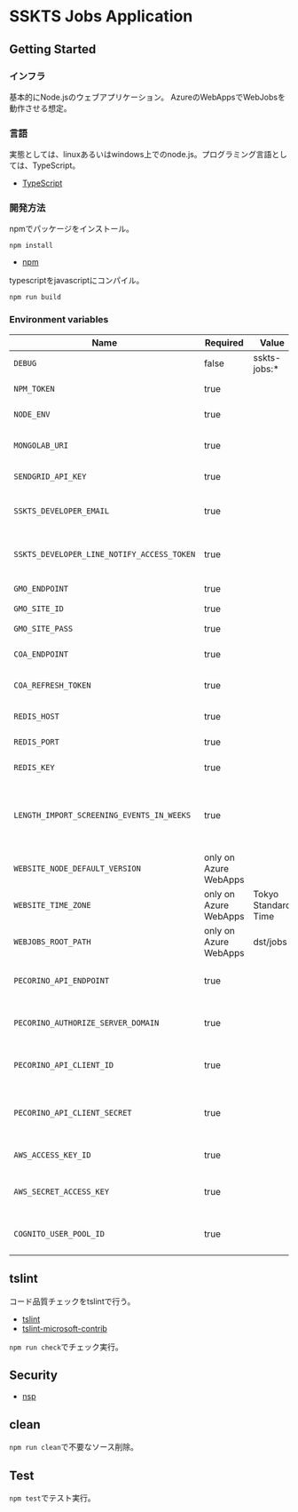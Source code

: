 # SSKTS Jobs Application

## Getting Started

### インフラ

基本的にNode.jsのウェブアプリケーション。
AzureのWebAppsでWebJobsを動作させる想定。

### 言語

実態としては、linuxあるいはwindows上でのnode.js。プログラミング言語としては、TypeScript。

* [TypeScript](https://www.typescriptlang.org/)

### 開発方法

npmでパッケージをインストール。

```shell
npm install
```

* [npm](https://www.npmjs.com/)

typescriptをjavascriptにコンパイル。

```shell
npm run build
```

### Environment variables

| Name                                       | Required              | Value               | Purpose                                    |
| ------------------------------------------ | --------------------- | ------------------- | ------------------------------------------ |
| `DEBUG`                                    | false                 | sskts-jobs:*        | Debug                                      |
| `NPM_TOKEN`                                | true                  |                     | NPM auth token                             |
| `NODE_ENV`                                 | true                  |                     | environment name                           |
| `MONGOLAB_URI`                             | true                  |                     | MongoDB connection URI                     |
| `SENDGRID_API_KEY`                         | true                  |                     | SendGrid API Key                           |
| `SSKTS_DEVELOPER_EMAIL`                    | true                  |                     | 開発者通知用メールアドレス                 |
| `SSKTS_DEVELOPER_LINE_NOTIFY_ACCESS_TOKEN` | true                  |                     | 開発者LINE通知アクセストークン             |
| `GMO_ENDPOINT`                             | true                  |                     | GMO API endpoint                           |
| `GMO_SITE_ID`                              | true                  |                     | GMO SiteID                                 |
| `GMO_SITE_PASS`                            | true                  |                     | GMO SitePass                               |
| `COA_ENDPOINT`                             | true                  |                     | COA API endpoint                           |
| `COA_REFRESH_TOKEN`                        | true                  |                     | COA API refresh token                      |
| `REDIS_HOST`                               | true                  |                     | Redis Cache host                           |
| `REDIS_PORT`                               | true                  |                     | Redis Cache port                           |
| `REDIS_KEY`                                | true                  |                     | Redis Cache key                            |
| `LENGTH_IMPORT_SCREENING_EVENTS_IN_WEEKS`  | true                  |                     | 上映イベントを何週間後までインポートするか |
| `WEBSITE_NODE_DEFAULT_VERSION`             | only on Azure WebApps |                     | Node.js version                            |
| `WEBSITE_TIME_ZONE`                        | only on Azure WebApps | Tokyo Standard Time |                                            |
| `WEBJOBS_ROOT_PATH`                        | only on Azure WebApps | dst/jobs            |                                            |
| `PECORINO_API_ENDPOINT`                    | true                  |                     | PecorinoAPIエンドポイント                  |
| `PECORINO_AUTHORIZE_SERVER_DOMAIN`         | true                  |                     | Pecorino認可サーバードメイン               |
| `PECORINO_API_CLIENT_ID`                   | true                  |                     | PecorinoAPIクライアントID                  |
| `PECORINO_API_CLIENT_SECRET`               | true                  |                     | PecorinoAPIクライアントシークレット        |
| `AWS_ACCESS_KEY_ID`                        | true                  |                     | AWSアクセスキー                            |
| `AWS_SECRET_ACCESS_KEY`                    | true                  |                     | AWSシークレットアクセスキー                |
| `COGNITO_USER_POOL_ID`                     | true                  |                     | CognitoユーザープールID             ID     |

## tslint

コード品質チェックをtslintで行う。

* [tslint](https://github.com/palantir/tslint)
* [tslint-microsoft-contrib](https://github.com/Microsoft/tslint-microsoft-contrib)

`npm run check`でチェック実行。

## Security

* [nsp](https://www.npmjs.com/package/nsp)

## clean

`npm run clean`で不要なソース削除。

## Test

`npm test`でテスト実行。
